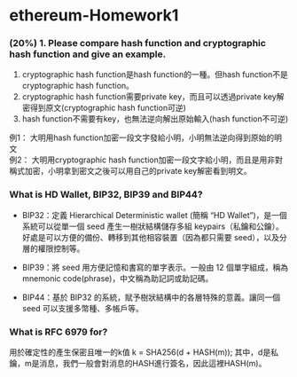 # ethereum-Homework1
### (20%) 1. Please compare hash function and cryptographic hash function and give an example.
1. cryptographic hash function是hash function的一種。但hash function不是cryptographic hash function。
2. cryptographic hash function需要private key，而且可以透過private key解密得到原文(cryptographic hash function可逆) 
3. hash function不需要有key，也無法逆向解出原始輸入(hash function不可逆)  

例1： 大明用hash function加密一段文字發給小明，小明無法逆向得到原始的明文    
例2： 大明用cryptographic hash function加密一段文字給小明，而且是用非對稱式加密，小明拿到密文之後可以用自己的private key解密看到明文。  

### What is HD Wallet, BIP32, BIP39 and BIP44?
* BIP32：定義 Hierarchical Deterministic wallet (簡稱 “HD Wallet”)，是一個系統可以從單一個 seed 產生一樹狀結構儲存多組 keypairs（私鑰和公鑰）。好處是可以方便的備份、轉移到其他相容裝置（因為都只需要 seed），以及分層的權限控制等。

* BIP39：將 seed 用方便記憶和書寫的單字表示。一般由 12 個單字組成，稱為 mnemonic code(phrase)，中文稱為助記詞或助記碼。

* BIP44：基於 BIP32 的系統，賦予樹狀結構中的各層特殊的意義。讓同一個 seed 可以支援多幣種、多帳戶等。

### What is RFC 6979 for?
用於確定性的產生保密且唯一的k值
k = SHA256(d + HASH(m));
其中，d是私鑰，m是消息，我們一般會對消息的HASH進行簽名，因此這裡HASH(m)。

